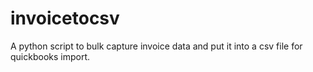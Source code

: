 # invoicetocsv
A python script to bulk capture invoice data and put it into a csv file for quickbooks import.
